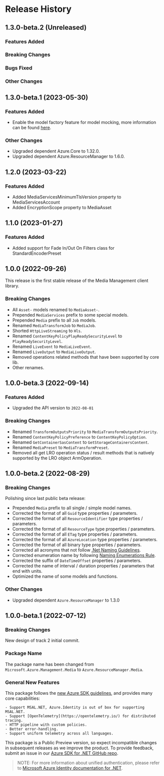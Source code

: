 # Release History

## 1.3.0-beta.2 (Unreleased)

### Features Added

### Breaking Changes

### Bugs Fixed

### Other Changes

## 1.3.0-beta.1 (2023-05-30)

### Features Added

- Enable the model factory feature for model mocking, more information can be found [here](https://azure.github.io/azure-sdk/dotnet_introduction.html#dotnet-mocking-factory-builder).

### Other Changes

- Upgraded dependent Azure.Core to 1.32.0.
- Upgraded dependent Azure.ResourceManager to 1.6.0.

## 1.2.0 (2023-03-22)

### Features Added

- Added MediaServicesMinimumTlsVersion property to MediaServicesAccount
- Added EncryptionScope property to MediaAsset

## 1.1.0 (2023-01-27)

### Features Added

- Added support for Fade In/Out On Filters class for StandardEncoderPreset

## 1.0.0 (2022-09-26)

This release is the first stable release of the Media Management client library.

### Breaking Changes

- All `Asset-` models renamed to `MediaAsset-`.
- Prepended `MediaServices` prefix to some special models.
- Prepended `Media` prefix to all `Job` models.
- Renamed `MediaTransformJob` to `MediaJob`.
- Shorted `HttpLiveStreaming` to `Hls`.
- Renamed `ContentKeyPolicyPlayReadySecurityLevel` to `PlayReadySecurityLevel`.
- Renamed `LiveEvent` to `MediaLiveEvent`.
- Renamed `LiveOutput` to `MediaLiveOutput`.
- Removed operations related methods that have been supported by core lib.
- Other renames.

## 1.0.0-beta.3 (2022-09-14)

### Features Added

- Upgraded the API version to `2022-08-01`

### Breaking Changes

- Renamed `TransformOutputsPriority` to `MediaTransformOutputsPriority`.
- Renamed `ContentKeyPolicyPreference` to `ContentKeyPolicyOption`.
- Renamed `GetContainerSasContent` to `GetStorageContainersContent`.
- Renamed `MediaPreset` to `MediaTransformPreset`.
- Removed all get LRO operation status / result methods that is natively supported by the LRO object ArmOperation.

## 1.0.0-beta.2 (2022-08-29)

### Breaking Changes

Polishing since last public beta release:
- Prepended `Media` prefix to all single / simple model names.
- Corrected the format of all `Guid` type properties / parameters.
- Corrected the format of all `ResourceIdentifier` type properties / parameters.
- Corrected the format of all `ResourceType` type properties / parameters.
- Corrected the format of all `ETag` type properties / parameters.
- Corrected the format of all `AzureLocation` type properties / parameters.
- Corrected the format of all binary type properties / parameters.
- Corrected all acronyms that not follow [.Net Naming Guidelines](https://docs.microsoft.com/dotnet/standard/design-guidelines/naming-guidelines).
- Corrected enumeration name by following [Naming Enumerations Rule](https://docs.microsoft.com/dotnet/standard/design-guidelines/names-of-classes-structs-and-interfaces#naming-enumerations).
- Corrected the suffix of `DateTimeOffset` properties / parameters.
- Corrected the name of interval / duration properties / parameters that end with units.
- Optimized the name of some models and functions.

### Other Changes

- Upgraded dependent `Azure.ResourceManager` to 1.3.0

## 1.0.0-beta.1 (2022-07-12)

### Breaking Changes

New design of track 2 initial commit.

### Package Name

The package name has been changed from `Microsoft.Azure.Management.Media` to `Azure.ResourceManager.Media`.

### General New Features

This package follows the [new Azure SDK guidelines](https://azure.github.io/azure-sdk/general_introduction.html), and provides many core capabilities:

    - Support MSAL.NET, Azure.Identity is out of box for supporting MSAL.NET.
    - Support [OpenTelemetry](https://opentelemetry.io/) for distributed tracing.
    - HTTP pipeline with custom policies.
    - Better error-handling.
    - Support uniform telemetry across all languages.

This package is a Public Preview version, so expect incompatible changes in subsequent releases as we improve the product. To provide feedback, submit an issue in our [Azure SDK for .NET GitHub repo](https://github.com/Azure/azure-sdk-for-net/issues).

> NOTE: For more information about unified authentication, please refer to [Microsoft Azure Identity documentation for .NET](https://docs.microsoft.com//dotnet/api/overview/azure/identity-readme?view=azure-dotnet).
